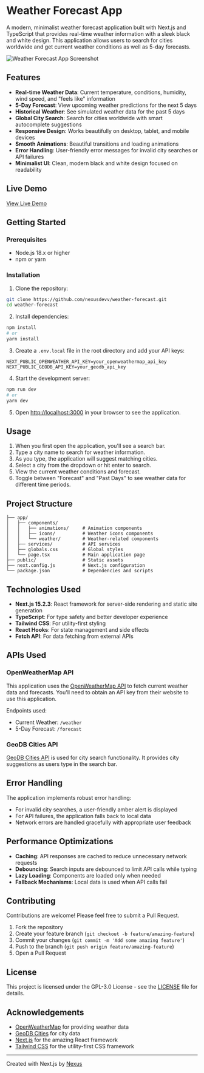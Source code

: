 # Weather Forecast App

A modern, minimalist weather forecast application built with Next.js and TypeScript that provides real-time weather information with a sleek black and white design. This application allows users to search for cities worldwide and get current weather conditions as well as 5-day forecasts.

![Weather Forecast App Screenshot](https://i.imgur.com/au6lBzG.png)

## Features

- **Real-time Weather Data**: Current temperature, conditions, humidity, wind speed, and "feels like" information
- **5-Day Forecast**: View upcoming weather predictions for the next 5 days
- **Historical Weather**: See simulated weather data for the past 5 days
- **Global City Search**: Search for cities worldwide with smart autocomplete suggestions
- **Responsive Design**: Works beautifully on desktop, tablet, and mobile devices
- **Smooth Animations**: Beautiful transitions and loading animations
- **Error Handling**: User-friendly error messages for invalid city searches or API failures
- **Minimalist UI**: Clean, modern black and white design focused on readability

## Live Demo

[View Live Demo](https://weatherforecastpro.vercel.app)

## Getting Started

### Prerequisites

- Node.js 18.x or higher
- npm or yarn

### Installation

1. Clone the repository:

```bash
git clone https://github.com/nexusdevv/weather-forecast.git
cd weather-forecast
```

2. Install dependencies:

```bash
npm install
# or
yarn install
```

3. Create a `.env.local` file in the root directory and add your API keys:

```
NEXT_PUBLIC_OPENWEATHER_API_KEY=your_openweathermap_api_key
NEXT_PUBLIC_GEODB_API_KEY=your_geodb_api_key
```

4. Start the development server:

```bash
npm run dev
# or
yarn dev
```

5. Open [http://localhost:3000](http://localhost:3000) in your browser to see the application.

## Usage

1. When you first open the application, you'll see a search bar.
2. Type a city name to search for weather information.
3. As you type, the application will suggest matching cities.
4. Select a city from the dropdown or hit enter to search.
5. View the current weather conditions and forecast.
6. Toggle between "Forecast" and "Past Days" to see weather data for different time periods.

## Project Structure

```
├── app/
│   ├── components/
│   │   ├── animations/     # Animation components
│   │   ├── icons/          # Weather icons components
│   │   └── weather/        # Weather-related components
│   ├── services/           # API services
│   ├── globals.css         # Global styles
│   └── page.tsx            # Main application page
├── public/                 # Static assets
├── next.config.js          # Next.js configuration
└── package.json            # Dependencies and scripts
```

## Technologies Used

- **Next.js 15.2.3**: React framework for server-side rendering and static site generation
- **TypeScript**: For type safety and better developer experience
- **Tailwind CSS**: For utility-first styling
- **React Hooks**: For state management and side effects
- **Fetch API**: For data fetching from external APIs

## APIs Used

### OpenWeatherMap API

This application uses the [OpenWeatherMap API](https://openweathermap.org/api) to fetch current weather data and forecasts. You'll need to obtain an API key from their website to use this application.

Endpoints used:
- Current Weather: `/weather`
- 5-Day Forecast: `/forecast`

### GeoDB Cities API

[GeoDB Cities API](https://rapidapi.com/wirefreethought/api/geodb-cities/) is used for city search functionality. It provides city suggestions as users type in the search bar.

## Error Handling

The application implements robust error handling:
- For invalid city searches, a user-friendly amber alert is displayed
- For API failures, the application falls back to local data
- Network errors are handled gracefully with appropriate user feedback

## Performance Optimizations

- **Caching**: API responses are cached to reduce unnecessary network requests
- **Debouncing**: Search inputs are debounced to limit API calls while typing
- **Lazy Loading**: Components are loaded only when needed
- **Fallback Mechanisms**: Local data is used when API calls fail

## Contributing

Contributions are welcome! Please feel free to submit a Pull Request.

1. Fork the repository
2. Create your feature branch (`git checkout -b feature/amazing-feature`)
3. Commit your changes (`git commit -m 'Add some amazing feature'`)
4. Push to the branch (`git push origin feature/amazing-feature`)
5. Open a Pull Request

## License

This project is licensed under the GPL-3.0 License - see the [LICENSE](LICENSE) file for details.

## Acknowledgements

- [OpenWeatherMap](https://openweathermap.org/) for providing weather data
- [GeoDB Cities](https://wirefreethought.github.io/geodb-cities-api-docs/) for city data
- [Next.js](https://nextjs.org/) for the amazing React framework
- [Tailwind CSS](https://tailwindcss.com/) for the utility-first CSS framework

---

Created with Next.js by [Nexus](https://github.com/nexusdevv)
